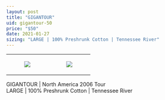 ```yaml
---
layout: post
title: "GIGANTOUR"
uid: gigantour-50
price: "$50"
date: 2021-01-27
sizing: "LARGE | 100% Preshrunk Cotton | Tennessee River"
---
```




<table style="width:100%;"><tr><td style="vertical-align:top;">
      <figure class="tmblr-full" data-orig-height="2048" data-orig-width="1365" data-orig-src="https://concertshirts.netlify.app/shirts/0034/0034-01.jpg"><img src="https://64.media.tumblr.com/ee6cdb4c2e22398a68fc8d297de656a9/fa40d330bc10a7cc-81/s540x810/18fc06a8f122a92a1f01d8e46adacdecad14d3ad.jpg" data-orig-height="2048" data-orig-width="1365" data-orig-src="https://concertshirts.netlify.app/shirts/0034/0034-01.jpg"/></figure></td>
    <td style="vertical-align:top;">
      <figure class="tmblr-full" data-orig-height="2048" data-orig-width="1365" data-orig-src="https://concertshirts.netlify.app/shirts/0034/0034-02.jpg"><img src="https://64.media.tumblr.com/c9ee15755c8f8903a05acb5bda5fef41/fa40d330bc10a7cc-f1/s540x810/98913ae50c62e42b3045b1534f6ad80ea5bc01ec.jpg" data-orig-height="2048" data-orig-width="1365" data-orig-src="https://concertshirts.netlify.app/shirts/0034/0034-02.jpg"/></figure></td>
  </tr></table><p>
  GIGANTOUR | North America 2006 Tour<br/>LARGE | 100% Preshrunk Cotton | Tennessee River
</p>
